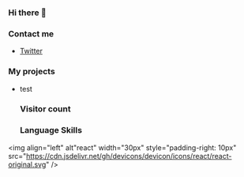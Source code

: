### Hi there 👋
### Contact me
* [Twitter](https://)


### My projects
* test

  ### Visitor count

  ### Language Skills

<img align="left" alt"react" width="30px" style="padding-right: 10px" src="https://cdn.jsdelivr.net/gh/devicons/devicon/icons/react/react-original.svg" />
          
<!--

**Frbot25/Frbot25** is a ✨ _special_ ✨ repository because its `README.md` (this file) appears on your GitHub profile.

Here are some ideas to get you started:

- 🔭 I’m currently working on ...
- 🌱 I’m currently learning ...
- 👯 I’m looking to collaborate on ...
- 🤔 I’m looking for help with ...
- 💬 Ask me about ...
- 📫 How to reach me: ...
- 😄 Pronouns: ...
- ⚡ Fun fact: ...
-->
